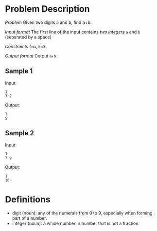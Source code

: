# Problem Description

*Problem* Given two digits a and b, find a+b.

*Input format* The first line of the input contains *two integers* ```a``` and ```b``` (separated by a space)

*Constraints* ```0≤a```, ```b≤9```

*Output format* Output ```a+b```

## Sample 1

Input:

```
1
3 2
```

Output:

```
1
5
```

## Sample 2

Input:

```
1
7 9
```

Output:

```
1
16
```

# Definitions

* digit (noun): any of the numerals from 0 to 9, especially when forming part of a number.
* integer (noun): a whole number; a number that is not a fraction.
